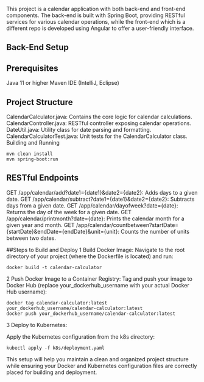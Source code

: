 This project is a calendar application with both back-end and front-end components. The back-end is built with Spring Boot, 
providing RESTful services for various calendar operations, while the front-end which is a different repo is developed using Angular to offer a user-friendly interface.

## Back-End Setup
## Prerequisites

Java 11 or higher
Maven
IDE (IntelliJ, Eclipse)
## Project Structure

CalendarCalculator.java: Contains the core logic for calendar calculations.
CalendarController.java: RESTful controller exposing calendar operations.
DateUtil.java: Utility class for date parsing and formatting.
CalendarCalculatorTest.java: Unit tests for the CalendarCalculator class.
Building and Running


```
mvn clean install
mvn spring-boot:run
```
## RESTful Endpoints

GET /app/calendar/add?date1={date1}&date2={date2}: Adds days to a given date.
GET /app/calendar/subtract?date1={date1}&date2={date2}: Subtracts days from a given date.
GET /app/calendar/dayofweek?date={date}: Returns the day of the week for a given date.
GET /app/calendar/printmonth?date={date}: Prints the calendar month for a given year and month.
GET /app/calendar/countbetween?startDate={startDate}&endDate={endDate}&unit={unit}: Counts the number of units between two dates.

##Steps to Build and Deploy
1 Build Docker Image:
Navigate to the root directory of your project (where the Dockerfile is located) and run:

```
docker build -t calendar-calculator 
```

2 Push Docker Image to a Container Registry:
Tag and push your image to Docker Hub (replace your_dockerhub_username with your actual Docker Hub username):


```
docker tag calendar-calculator:latest your_dockerhub_username/calendar-calculator:latest
docker push your_dockerhub_username/calendar-calculator:latest
```

3 Deploy to Kubernetes:


Apply the Kubernetes configuration from the k8s directory:


```
kubectl apply -f k8s/deployment.yaml
```
This setup will help you maintain a clean and organized project structure while ensuring your Docker and Kubernetes configuration files are correctly placed for building and deployment.
